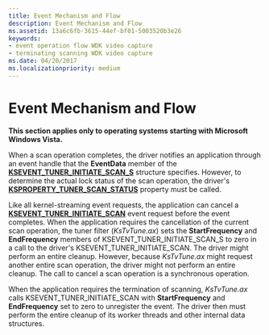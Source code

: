 ```yaml
---
title: Event Mechanism and Flow
description: Event Mechanism and Flow
ms.assetid: 13a6c6fb-3615-44ef-bf01-5003520b3e26
keywords:
- event operation flow WDK video capture
- terminating scanning WDK video capture
ms.date: 04/20/2017
ms.localizationpriority: medium
---
```


# Event Mechanism and Flow


**This section applies only to operating systems starting with Microsoft Windows Vista.**

When a scan operation completes, the driver notifies an application through an event handle that the **EventData** member of the [**KSEVENT\_TUNER\_INITIATE\_SCAN\_S**](https://docs.microsoft.com/windows-hardware/drivers/ddi/ksmedia/ns-ksmedia-ksevent_tuner_initiate_scan_s) structure specifies. However, to determine the actual lock status of the scan operation, the driver's [**KSPROPERTY\_TUNER\_SCAN\_STATUS**](https://docs.microsoft.com/windows-hardware/drivers/stream/ksproperty-tuner-scan-status) property must be called.

Like all kernel-streaming event requests, the application can cancel a [**KSEVENT\_TUNER\_INITIATE\_SCAN**](https://docs.microsoft.com/windows-hardware/drivers/stream/ksevent-tuner-initiate-scan) event request before the event completes. When the application requires the cancellation of the current scan operation, the tuner filter (*KsTvTune.ax*) sets the **StartFrequency** and **EndFrequency** members of KSEVENT\_TUNER\_INITIATE\_SCAN\_S to zero in a call to the driver's KSEVENT\_TUNER\_INITIATE\_SCAN. The driver might perform an entire cleanup. However, because *KsTvTune.ax* might request another entire scan operation, the driver might not perform an entire cleanup. The call to cancel a scan operation is a synchronous operation.

When the application requires the termination of scanning, *KsTvTune.ax* calls KSEVENT\_TUNER\_INITIATE\_SCAN with **StartFrequency** and **EndFrequency** set to zero to unregister the event. The driver then must perform the entire cleanup of its worker threads and other internal data structures.

 

 




